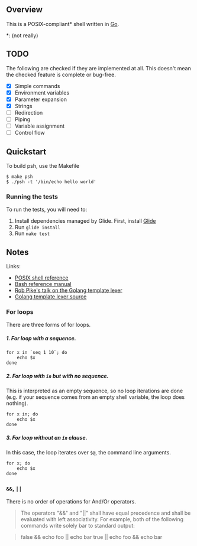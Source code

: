 Overview
--------

This is a POSIX-compliant\* shell written in [Go](https://golang.org/).

\*: (not really)

TODO
----

The following are checked if they are implemented at all. This doesn't mean
the checked feature is complete or bug-free.

- [x] Simple commands
- [x] Environment variables
- [x] Parameter expansion
- [x] Strings
- [ ] Redirection
- [ ] Piping
- [ ] Variable assignment
- [ ] Control flow

Quickstart
----------

To build psh, use the Makefile

```
$ make psh
$ ./psh -t '/bin/echo hello world'
```

### Running the tests

To run the tests, you will need to:

1. Install dependencies managed by Glide. First, install [Glide](https://github.com/Masterminds/glide)
2. Run `glide install`
3. Run `make test`

Notes
-----

Links:

- [POSIX shell reference](http://pubs.opengroup.org/onlinepubs/9699919799/utilities/V3_chap02.html)
- [Bash reference manual](https://tiswww.case.edu/php/chet/bash/bashref.html)
- [Rob Pike's talk on the Golang template lexer](https://www.youtube.com/watch?v=HxaD_trXwRE)
- [Golang template lexer source](https://github.com/golang/go/blob/master/src/text/template/parse/lex.go)

### For loops

There are three forms of for loops.

##### 1. For loop with a sequence.

```
for x in `seq 1 10`; do
    echo $x
done
```

##### 2. For loop with `in` but with no sequence.

This is interpreted as an empty sequence, so no loop iterations are done
(e.g. if your sequence comes from an empty shell variable, the loop does nothing).

```
for x in; do
    echo $x
done
```

##### 3. For loop without an `in` clause.

In this case, the loop iterates over `$@`, the command line arguments.

```
for x; do
    echo $x
done
```

### `&&`, `||`

There is no order of operations for And/Or operators.

>The operators "&&" and "||" shall have equal precedence and shall be evaluated with left associativity. For example, both of the following commands write solely bar to standard output:

>false && echo foo || echo bar
>true || echo foo && echo bar
